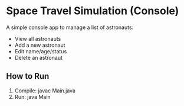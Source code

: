 # Space Travel Simulation (Console)

A simple console app to manage a list of astronauts:
- View all astronauts
- Add a new astronaut
- Edit name/age/status
- Delete an astronaut

## How to Run
1. Compile:
   javac Main.java
2. Run:
   java Main